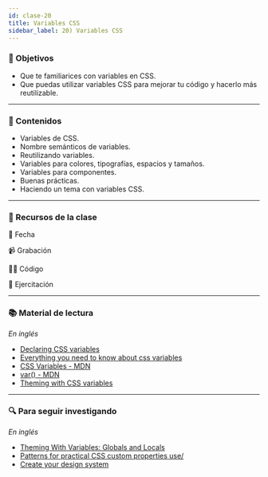 ```yaml
---
id: clase-20
title: Variables CSS
sidebar_label: 20) Variables CSS
---
```


### 🏁 Objetivos

- Que te familiarices con variables en CSS.
- Que puedas utilizar variables CSS para mejorar tu código y hacerlo más reutilizable.

---

### 📝 Contenidos

- Variables de CSS.
- Nombre semánticos de variables.
- Reutilizando variables.
- Variables para colores, tipografías, espacios y tamaños.
- Variables para componentes.
- Buenas prácticas.
- Haciendo un tema con variables CSS.

---

### 🚀 Recursos de la clase

📆 Fecha

📹 Grabación

👩‍💻 Código

💪 Ejercitación

---

### 📚 Material de lectura

_En inglés_

- [Declaring CSS variables](https://www.samanthaming.com/tidbits/4-declaring-css-variables/)
- [Everything you need to know about css variables](https://www.freecodecamp.org/news/everything-you-need-to-know-about-css-variables-c74d922ea855/)
- [CSS Variables - MDN](https://developer.mozilla.org/en-US/docs/Web/CSS/Using_CSS_custom_properties)
- [var() - MDN](https://developer.mozilla.org/en-US/docs/Web/CSS/var)
- [Theming with CSS variables](https://dev.to/wendell_adriel/theming-with-css-variables-1o56)

---

### 🔍 Para seguir investigando

_En inglés_

- [Theming With Variables: Globals and Locals](https://css-tricks.com/theming-with-variables-globals-and-locals/)
- [Patterns for practical CSS custom properties use/](https://css-tricks.com/patterns-for-practical-css-custom-properties-use/)
- [Create your design system](https://medium.com/codyhouse/create-your-design-system-part-1-typography-7c630d9092bd)
